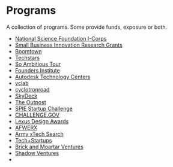 # Programs
A collection of programs. Some provide funds, exposure or both. 


- [National Science Foundation I-Corps](https://new.nsf.gov/funding/initiatives/i-corps/national-teams-applicants)
- [Small Business Innovation Research Grants](https://www.sbir.gov/) 
- [Boomtown](https://btinnovation.com/)
- [Techstars](https://www.techstars.com/)
- [So Ambitious Tour](https://www.soambitioustour.com/)
- [Founders Institute](https://fi.co/)
- [Autodesk Technology Centers](https://www.autodesk.com/technology-centers)
- [vclab](https://govclab.com/)
- [cyclotronroad](https://cyclotronroad.lbl.gov/)
- [SkyDeck](https://skydeck.berkeley.edu/)
- [The Outpost](https://theoutpost.com/)
- [SPIE Startup Challenge](https://spie.org/conferences-and-exhibitions/photonics-west/program/startup-challenge)
- [CHALLENGE.GOV](https://www.challenge.gov/)
- [Lexus Design Awards](https://www.lexus.eu/discover-lexus/design/lexus-design-award-2023-winners-announced)
- [AFWERX](https://afwerx.com/divisions/ventures/overview/)
- [Army xTech Search](https://www.xtech.army.mil/)
- [Tech+Startups](https://www.techandstartups.com)
- [Brick and Moartar Ventures](https://brickmortar.vc/)
- [Shadow Ventures](https://shadow.vc/)
- 